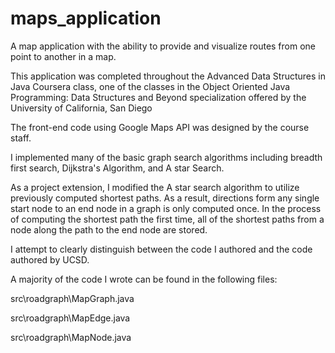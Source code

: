 # maps_application

A map application with the ability to provide and visualize routes from one point to another in a map.

This application was completed throughout the Advanced Data Structures in Java Coursera class, one of the classes in the Object Oriented Java Programming: Data Structures and Beyond specialization offered by the University of California, San Diego

The front-end code using Google Maps API was designed by the course staff. 

I implemented many of the basic graph search algorithms including breadth first search, Dijkstra's Algorithm, and A star Search.

As a project extension, I modified the A star search algorithm to utilize previously computed shortest paths. As a result, directions form any single start node to an end node in a graph is only computed once. In the process of computing the shortest path the first time, all of the shortest paths from a node along the path to the end node are stored.

I attempt to clearly distinguish between the code I authored and the code authored by UCSD.

A majority of the code I wrote can be found in the following files:

src\roadgraph\MapGraph.java

src\roadgraph\MapEdge.java

src\roadgraph\MapNode.java
